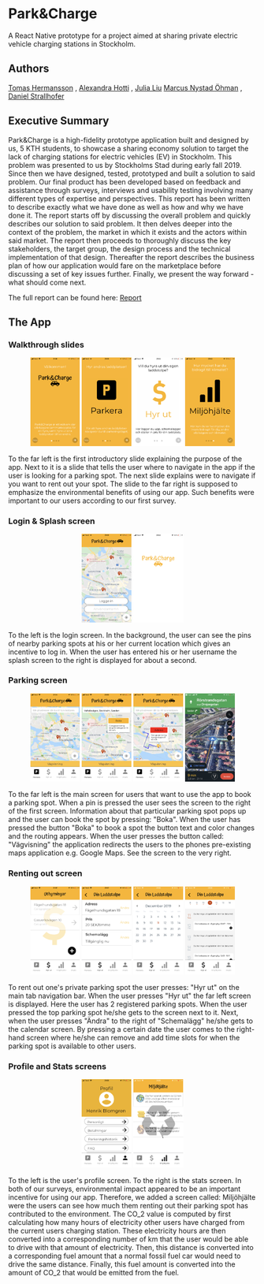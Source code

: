 # Park&Charge
A React Native prototype for a project aimed at sharing private electric vehicle charging stations in Stockholm.

## Authors
[Tomas Hermansson](https://github.com/therm8) ,
[Alexandra Hotti](https://github.com/alexandrahotti) ,
[Julia Liu](https://github.com/Julialiuu) 
[Marcus Nystad Öhman](https://github.com/marcusNystad) ,
[Daniel Strallhofer](https://github.com/strallis)



## Executive Summary
Park&Charge is a high-fidelity prototype application built and designed by us, 5 KTH students, to
showcase a sharing economy solution to target the lack of charging stations for electric vehicles (EV)
in Stockholm. This problem was presented to us by Stockholms Stad during early fall 2019. Since
then we have designed, tested, prototyped and built a solution to said problem. Our final product has
been developed based on feedback and assistance through surveys, interviews and usability testing
involving many different types of expertise and perspectives. This report has been written to describe
exactly what we have done as well as how and why we have done it. The report starts off by discussing
the overall problem and quickly describes our solution to said problem. It then delves deeper into the
context of the problem, the market in which it exists and the actors within said market. The report
then proceeds to thoroughly discuss the key stakeholders, the target group, the design process and
the technical implementation of that design. Thereafter the report describes the business plan of how
our application would fare on the marketplace before discussing a set of key issues further. Finally,
we present the way forward - what should come next.

The full report can be found here: [Report](https://github.com/alexandrahotti/Park-and-Charge/blob/master/Final_Report_Group_10.pdf)

## The App
### Walkthrough slides

<p float="left" align='center'>  
  <img src='https://github.com/alexandrahotti/Park-and-Charge/blob/master/App%20images/slide_1_logo.PNG' width="20%" height="20%"
 />  <img src='https://github.com/alexandrahotti/Park-and-Charge/blob/master/App%20images/slide_2_park.PNG' width="20%" height="20%"
 />  <img src='https://github.com/alexandrahotti/Park-and-Charge/blob/master/App%20images/slide_3_hyr_ut.PNG' width="20%" height="20%"
 />  <img src='https://github.com/alexandrahotti/Park-and-Charge/blob/master/App%20images/slide_4_miljo_hjalte.PNG' width="20%" height="20%"
 />
  
To the far left is the first introductory slide explaining the purpose of the app. Next to it is a slide that tells the user where to navigate in the app if the user is looking for a parking spot. The next slide explains were to navigate if you want to rent out your spot. The slide to the far right is supposed to emphasize the environmental benefits of using our app. Such benefits were important to our users according to our first survey.
  
  ### Login & Splash screen
  <p float="left" align='center'> 
  <img src='https://github.com/alexandrahotti/Park-and-Charge/blob/master/App%20images/login.PNG' width="20%" height="20%"
 /> <img src='https://github.com/alexandrahotti/Park-and-Charge/blob/master/App%20images/splash_screen.PNG' width="20%" height="20%"
 />
  

To the left is the login screen. In the background, the user can see the pins of nearby parking spots at his or her current location which gives an incentive to log in. When the user has entered his or her username the splash screen to the right is displayed for about a second.

  ### Parking screen
  
  <p float="left" align='center'>  
  <img src='https://github.com/alexandrahotti/Park-and-Charge/blob/master/App%20images/park_screen.PNG' width="20%" height="20%"
 />  <img src='https://github.com/alexandrahotti/Park-and-Charge/blob/master/App%20images/park_before_book.PNG' width="20%" height="20%"
 />  <img src='https://github.com/alexandrahotti/Park-and-Charge/blob/master/App%20images/park_screen_booked.PNG' width="20%" height="20%"
/>   <img src='https://github.com/alexandrahotti/Park-and-Charge/blob/master/App%20images/navigation.PNG' width="20%" height="20%"
 />  
  
  
To the far left is the main screen for users that want to use the app to book a parking spot. When a pin is pressed the user sees the screen to the right of the first screen. Information about that particular parking spot pops up and the user can book the spot by pressing: "Boka". When the user has pressed the button "Boka" to book a spot the button text and color changes and the routing appears. When the user presses the button called: "Vägvisning" the application redirects the users to the phones pre-existing maps application e.g. Google Maps. See the screen to the very right.
  
  
  ### Renting out screen
  

  <p float="left" align='center'>  
  <img src='https://github.com/alexandrahotti/Park-and-Charge/blob/master/App%20images/Uthyrningar.PNG' width="20%" height="20%"
 />  <img src='https://github.com/alexandrahotti/Park-and-Charge/blob/master/App%20images/din_laddstolpe.PNG' width="20%" height="20%"
 />  <img src='https://github.com/alexandrahotti/Park-and-Charge/blob/master/App%20images/din_laddstolpe_kalender.PNG' width="20%" height="20%"
 />  <img src='https://github.com/alexandrahotti/Park-and-Charge/blob/master/App%20images/din_laddstolpe_schema.PNG' width="20%" height="20%"
 />  
  
To rent out one's private parking spot the user presses: "Hyr ut" on the main tab navigation bar. When the user presses "Hyr ut" the far left screen is displayed. Here the user has 2 registered parking spots. When the user pressed the top parking spot he/she gets to the screen next to it. Next, when the user presses "Ändra" to the right of "Schemalägg" he/she gets to the calendar screen. By pressing a certain date the user comes to the right-hand screen where he/she can remove and add time slots for when the parking spot is available to other users.

  ### Profile and Stats screens
  
  <p float="left" align='center'>  
  <img src='https://github.com/alexandrahotti/Park-and-Charge/blob/master/App%20images/profil.PNG' width="20%" height="20%"
 />  <img src='https://github.com/alexandrahotti/Park-and-Charge/blob/master/App%20images/miljohjalte.PNG' width="20%" height="20%"
 /> 
  
  To the left is the user's profile screen.
  To the right is the stats screen. In both of our surveys, environmental impact appeared to be an important incentive for using our app. Therefore, we added a screen called: Miljöhjälte were the users can see how much them renting out their parking spot has contributed to the environment. The CO_2 value is computed by first calculating how many hours of electricity other users have charged from the current users charging station. These electricity hours are then converted into a corresponding number of km that the user would be able to drive with that amount of electricity. Then, this distance is converted into a corresponding fuel amount that a normal fossil fuel car would need to drive the same distance. Finally, this fuel amount is converted into the amount of CO_2 that would be emitted from the fuel.
  
  
  

